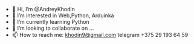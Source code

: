 - 👋 Hi, I’m @AndreyKhodin
- 👀 I’m interested in Web,Python, Arduinka
- 🌱 I’m currently learning Python
- 💞️ I’m looking to collaborate on ...
- 📫 How to reach me: khodin9@gmail.com telegram +375 29 193 64 59

<!---
AndreyKhodin/AndreyKhodin is a ✨ special ✨ repository because its `README.md` (this file) appears on your GitHub profile.
You can click the Preview link to take a look at your changes.
--->
